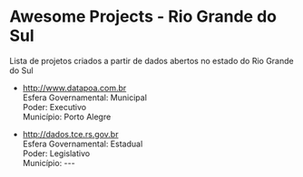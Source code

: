 # Awesome Projects - Rio Grande do Sul
Lista de projetos criados a partir de dados abertos no estado do Rio Grande do Sul
- http://www.datapoa.com.br  
  Esfera Governamental: Municipal  
  Poder: Executivo  
  Município: Porto Alegre  
  
- http://dados.tce.rs.gov.br  
  Esfera Governamental: Estadual  
  Poder: Legislativo  
  Município: ---  